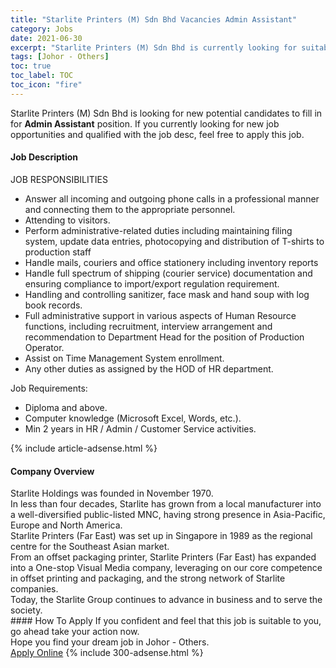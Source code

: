```yaml
---
title: "Starlite Printers (M) Sdn Bhd Vacancies Admin Assistant" 
category: Jobs 
date: 2021-06-30 
excerpt: "Starlite Printers (M) Sdn Bhd is currently looking for suitable person to fill in the Admin Assistant which based in Johor - Others" 
tags: [Johor - Others] 
toc: true 
toc_label: TOC 
toc_icon: "fire" 
--- 
```


<p>Starlite Printers (M) Sdn Bhd is looking for new potential candidates to fill in for <b>Admin Assistant</b> position. If you currently looking for new job opportunities and qualified with the job desc, feel free to apply this job.
</p><div><div><h4>Job Description</h4></div><div><div><span><div><p>JOB RESPONSIBILITIES</p><ul><li>Answer all incoming and outgoing phone calls in a professional manner and connecting them to the appropriate personnel.</li><li>Attending to visitors.&#160;</li><li>Perform administrative-related duties including maintaining filing system, update data entries, photocopying and distribution of T-shirts to production staff</li><li>Handle mails, couriers and office stationery including inventory reports</li><li>Handle full spectrum of shipping (courier service) documentation and ensuring compliance to import/export regulation requirement.</li><li>Handling and controlling sanitizer, face mask and hand soup with log book records.&#160;</li><li>Full administrative support in various aspects of Human Resource functions, including recruitment, interview arrangement and recommendation to Department Head for the position of Production Operator.</li><li>Assist on Time Management System enrollment.</li><li>Any other duties as assigned by the HOD of HR department.</li></ul><p>Job Requirements:</p><ul><li>Diploma and above.</li><li>Computer knowledge (Microsoft Excel, Words, etc.).</li><li>Min 2 years in HR / Admin / Customer Service activities.</li></ul></div></span></div></div></div> 
{% include article-adsense.html %} 
<div><div><h4>Company Overview</h4></div><div><div><span><div><div>
<div>
<div>
<div>Starlite Holdings was founded in November 1970.</div>
<div>In less than&#160;four decades, Starlite has grown from a local manufacturer into a well-diversified public-listed MNC, having strong presence in Asia-Pacific, Europe and North America.</div>
<div>Starlite Printers (Far East) was set up in Singapore in 1989 as the regional centre for the Southeast Asian market.</div>
<div>From an offset packaging printer, Starlite Printers (Far East) has expanded into a One-stop Visual Media company, leveraging on our core competence in offset printing and packaging, and the strong network of Starlite companies.</div>
<div>Today, the&#160;Starlite Group&#160;continues to advance in business and to serve the society.</div>
</div>
</div>
</div></div></span></div></div></div> 
#### How To Apply 
If you confident and feel that this job is suitable to you, go ahead take your action now. <br/> 
Hope you find your dream job in Johor - Others. <br/> 
<a href="https://www.jobstreet.com.my/en/job/admin-assistant-4602399?jobId=jobstreet-my-job-4602399&" class="btn btn--info" target="_blank" rel="nofollow noopenner">Apply Online</a> 
{% include 300-adsense.html %} 